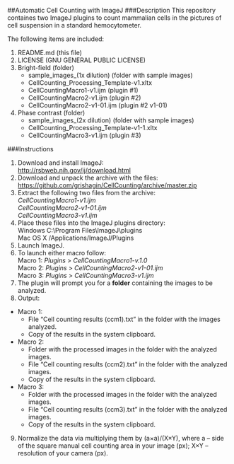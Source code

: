 ##Automatic Cell Counting with ImageJ
###Description
This repository containes two ImageJ plugins to count mammalian cells in the pictures of cell suspension in a standard hemocytometer.

The following items are included:

1. README.md  (this file)
2. LICENSE  (GNU GENERAL PUBLIC LICENSE)
3. Bright-field (folder)
	- sample_images_(1x dilution)  (folder with sample images)
	- CellCounting_Processing_Template-v1.xltx
	- CellCountingMacro1-v1.ijm    (plugin #1)
	- CellCountingMacro2-v1.ijm    (plugin #2)
	- CellCountingMacro2-v1-01.ijm (plugin #2 v1-01)  
4. Phase contrast (folder)
	- sample_images_(2x dilution)  (folder with sample images)
	- CellCounting_Processing_Template-v1-1.xltx
	- CellCountingMacro3-v1.ijm    (plugin #3)

###Instructions
1. Download and install ImageJ:  
http://rsbweb.nih.gov/ij/download.html
2. Download and unpack the archive with the files:  
https://github.com/grishagin/CellCounting/archive/master.zip
3. Extract the following two files from the archive:  
    _CellCountingMacro1-v1.ijm_  
    _CellCountingMacro2-v1-01.ijm_   
	_CellCountingMacro3-v1.ijm_  
4. Place these files into the ImageJ plugins directory:  
Windows   C:\Program Files\ImageJ\plugins  
Mac OS X	/Applications/ImageJ/Plugins  
5. Launch ImageJ.
6. To launch either macro follow:  
    Macro 1: _Plugins_ > _CellCountingMacro1-v.1.0_  
    Macro 2: _Plugins_ > _CellCountingMacro2-v1-01.ijm_   
	Macro 3: _Plugins_ > _CellCountingMacro3-v1.ijm_ 
7. The plugin will prompt you for a **folder** containing the images to be analyzed.
8. Output:
  +	Macro 1:
    + File “Cell counting results (ccm1).txt” in the folder with the images analyzed.
    + Copy of the results in the system clipboard.
  +	Macro 2:
    + Folder with the processed images in the folder with the analyzed images.
    + File “Cell counting results (ccm2).txt” in the folder with the analyzed images.
    + Copy of the results in the system clipboard.
  +	Macro 3:
    + Folder with the processed images in the folder with the analyzed images.
    + File “Cell counting results (ccm3).txt” in the folder with the analyzed images.
    + Copy of the results in the system clipboard.
9. Normalize the data via multiplying them by (a×a)/(X×Y), where a – side of the square manual cell counting area in your image (px); X×Y – resolution of your camera (px).
